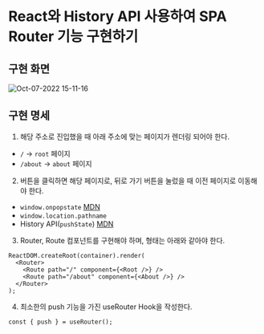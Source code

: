 # React와 History API 사용하여 SPA Router 기능 구현하기

## 구현 화면

![Oct-07-2022 15-11-16](https://user-images.githubusercontent.com/77876601/194479785-44658a58-f6fa-4bd2-88d4-cc93afff1cd0.gif)

## 구현 명세

1. 해당 주소로 진입했을 때 아래 주소에 맞는 페이지가 렌더링 되어야 한다.

- `/` → `root` 페이지
- `/about` → `about` 페이지

2. 버튼을 클릭하면 해당 페이지로, 뒤로 가기 버튼을 눌렀을 때 이전 페이지로 이동해야 한다.

- `window.onpopstate` [MDN](https://developer.mozilla.org/ko/docs/Web/API/Window/popstate_event)
- `window.location.pathname`
- History API(`pushState`) [MDN](https://developer.mozilla.org/ko/docs/Web/API/History/pushState)

3. Router, Route 컴포넌트를 구현해야 하며, 형태는 아래와 같아야 한다.

```tsx
ReactDOM.createRoot(container).render(
  <Router>
    <Route path="/" component={<Root />} />
    <Route path="/about" component={<About />} />
  </Router>
);
```

4. 최소한의 push 기능을 가진 useRouter Hook을 작성한다.

```tsx
const { push } = useRouter();
```
